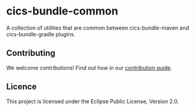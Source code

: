 # cics-bundle-common
A collection of utilities that are common between cics-bundle-maven and cics-bundle-gradle plugins.


## Contributing

We welcome contributions! Find out how in our [contribution guide](CONTRIBUTING.md).

## Licence

This project is licensed under the Eclipse Public License, Version 2.0.

